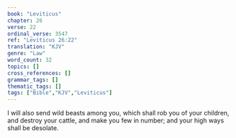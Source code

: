 ```yaml
---
book: "Leviticus"
chapter: 26
verse: 22
ordinal_verse: 3547
ref: "Leviticus 26:22"
translation: "KJV"
genre: "Law"
word_count: 32
topics: []
cross_references: []
grammar_tags: []
thematic_tags: []
tags: ["Bible","KJV","Leviticus"]
---
```

I will also send wild beasts among you, which shall rob you of your children, and destroy your cattle, and make you few in number; and your high ways shall be desolate.
